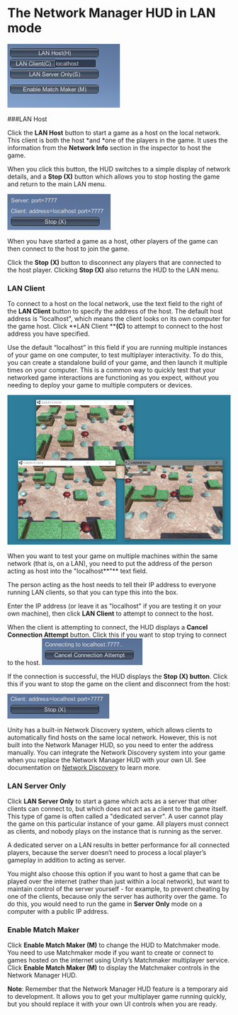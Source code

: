 # The Network Manager HUD in LAN mode

![The Network Manager HUD in LAN mode (the default mode) as seen in the Game view.](../uploads/Main/NetworkManagerHUDLANMode.png)

###LAN Host

Click the **LAN Host** button to start a game as a host on the local network. This client is both the host *and *one of the players in the game. It uses the information from the **Network Info** section in the inspector to host the game. 

When you click this button, the HUD switches to a simple display of network details, and a **Stop (X)** button which allows you to stop hosting the game and return to the main LAN menu.

![The Network Manager HUD when hosting a LAN game.](../uploads/Main/NetworkManagerHUDHostingLAN.png)

When you have started a game as a host, other players of the game can then connect to the host to join the game. 

Click the **Stop (X)** button to disconnect any players that are connected to the host player. Clicking **Stop (X)** also returns the HUD to the LAN menu.

### LAN Client

To connect to a host on the local network, use the text field to the right of the **LAN Client** button to specify the address of the host. The default host address is "localhost", which means the client looks on its own computer for the game host. Click **LAN Client ****(C)** to attempt to connect to the host address you have specified.

Use the default “localhost” in this field if you are running multiple instances of your game on one computer, to test multiplayer interactivity. To do this, you can create a standalone build of your game, and then launch it multiple times on your computer. This is a common way to quickly test that your networked game interactions are functioning as you expect, without you needing to deploy your game to multiple computers or devices.

![An example of three instances of a networked game running on the same desktop PC. This is useful for quick tests to ensure networked interactions are behaving as you intended. One is running as LAN Host, and two are running as LAN Client.](../uploads/Main/NetworkGame3Instances.jpg)

When you want to test your game on multiple machines within the same network (that is, on a LAN), you need to put the address of the person acting as host into the "localhost**"** text field.

The person acting as the host needs to tell their IP address to everyone running LAN clients, so that you can type this into the box.

Enter the IP address (or leave it as "localhost" if you are testing it on your own machine), then click **LAN Client** to attempt to connect to the host.

When the client is attempting to connect, the HUD displays a **Cancel Connection Attempt** button. Click this if you want to stop trying to connect to the host.
![The HUD while attempting a connection](../uploads/Main/NetworkManagerHUDConnectionAttempt.png)

If the connection is successful, the HUD displays the **Stop (X) button**. Click this if you want to stop the game on the client and disconnect from the host:

![The HUD after a successful connection](../uploads/Main/NetworkManagerHUDConnected.png)

Unity has a built-in Network Discovery system, which allows clients to automatically find hosts on the same local network. However, this is not built into the Network Manager HUD, so you need to enter the address manually. You can integrate the Network Discovery system into your game when you replace the Network Manager HUD with your own UI. See documentation on [Network Discovery](UNetDiscovery) to learn more.

### LAN Server Only

Click **LAN Server Only** to start a game which acts as a server that other clients can connect to, but which does not act as a client to the game itself. This type of game is often called a "dedicated server". A user cannot play the game on this particular instance of your game. All players must connect as clients, and nobody plays on the instance that is running as the server.

A dedicated server on a LAN results in better performance for all connected players, because the server doesn’t need to process a local player’s gameplay in addition to acting as server.

You might also choose this option if you want to host a game that can be played over the internet (rather than just within a local network), but want to maintain control of the server yourself - for example, to prevent cheating by one of the clients, because only the server has authority over the game. To do this, you would need to run the game in **Server Only** mode on a computer with a public IP address.

### Enable Match Maker

Click **Enable Match Maker (M)** to change the HUD to Matchmaker mode. You need to use Matchmaker mode if you want to create or connect to games hosted on the internet using Unity’s Matchmaker multiplayer service. Click **Enable Match Maker (M)** to display the Matchmaker controls in the Network Manager HUD.

**Note**: Remember that the Network Manager HUD feature is a temporary aid to development. It allows you to get your multiplayer game running quickly, but you should replace it with your own UI controls when you are ready.

